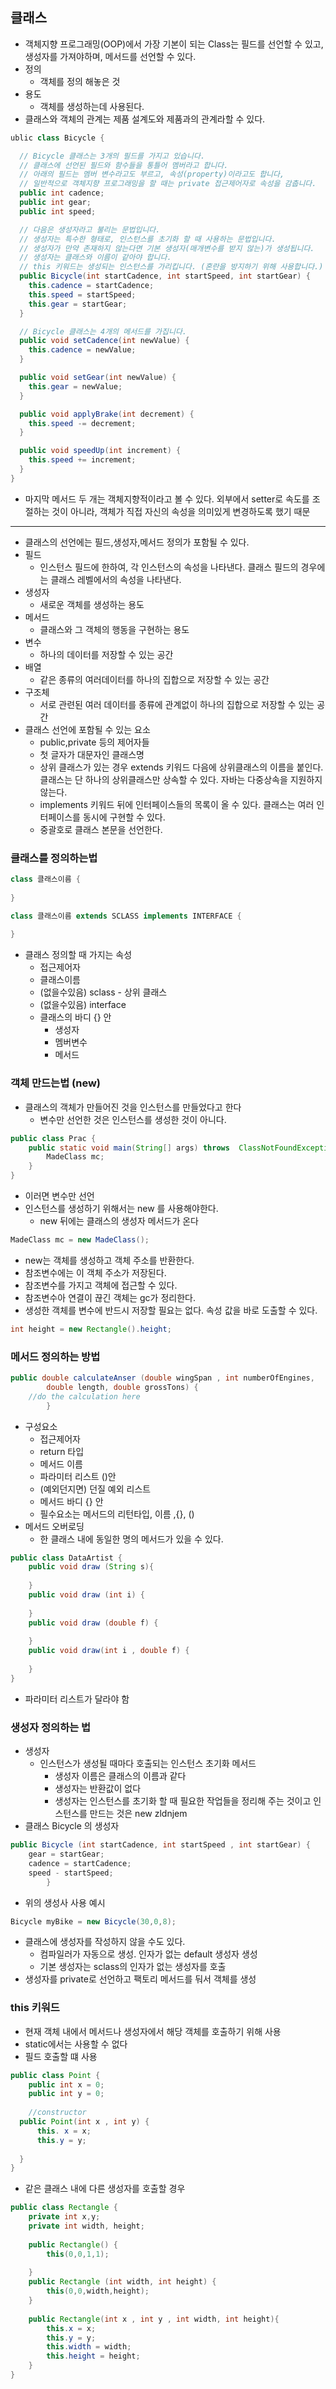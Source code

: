 ## 클래스
- 객체지향 프로그래밍(OOP)에서 가장 기본이 되는 Class는 필드를 선언할 수 있고, 생성자를 가져야하며, 메서드를 선언할 수 있다.
- 정의 
  - 객체를 정의 해놓은 것
- 용도
  - 객체를 생성하는데 사용된다.
- 클래스와 객체의 관계는 제품 설계도와 제품과의 관계라할 수 있다.

```java
ublic class Bicycle {

  // Bicycle 클래스는 3개의 필드를 가지고 있습니다.
  // 클래스에 선언된 필드와 함수들을 통틀어 멤버라고 합니다.
  // 아래의 필드는 멤버 변수라고도 부르고, 속성(property)이라고도 합니다,
  // 일반적으로 객체지향 프로그래밍을 할 때는 private 접근제어자로 속성을 감춥니다.
  public int cadence;
  public int gear;
  public int speed;

  // 다음은 생성자라고 불리는 문법입니다.
  // 생성자는 특수한 형태로, 인스턴스를 초기화 할 때 사용하는 문법입니다.
  // 생성자가 만약 존재하지 않는다면 기본 생성자(매개변수를 받지 않는)가 생성됩니다.
  // 생성자는 클래스와 이름이 같아야 합니다.
  // this 키워드는 생성되는 인스턴스를 가리킵니다. (혼란을 방지하기 위해 사용합니다.)
  public Bicycle(int startCadence, int startSpeed, int startGear) {
    this.cadence = startCadence;
    this.speed = startSpeed;
    this.gear = startGear;
  }

  // Bicycle 클래스는 4개의 메서드를 가집니다.
  public void setCadence(int newValue) {
    this.cadence = newValue;
  }

  public void setGear(int newValue) {
    this.gear = newValue;
  }

  public void applyBrake(int decrement) {
    this.speed -= decrement;
  }

  public void speedUp(int increment) {
    this.speed += increment;
  }
}
```
- 마지막 메서드 두 개는 객체지향적이라고 볼 수 있다. 외부에서 setter로 속도를 조절하는 것이 아니라, 객체가 직접 자신의 속성을 의미있게 변경하도록 했기 때문

---

- 클래스의 선언에는 필드,생성자,메서드 정의가 포함될 수 있다. 
- 필드
  - 인스턴스 필드에 한하여, 각 인스턴스의 속성을 나타낸다. 클래스 필드의 경우에는 클래스 레벨에서의 속성을 나타낸다.
- 생성자
  - 새로운 객체를 생성하는 용도
- 메서드
  - 클래스와 그 객체의 행동을 구현하는 용도
- 변수 
  - 하나의 데이터를 저장할 수 있는 공간
- 배열 
  - 같은 종류의 여러데이터를 하나의 집합으로 저장할 수 있는 공간
- 구조체
  - 서로 관련된 여러 데이터를 종류에 관계없이 하나의 집합으로 저장할 수 있는 공간
- 클래스 선언에 포함될 수 있는 요소
  - public,private 등의 제어자들
  - 첫 글자가 대문자인 클래스명
  - 상위 클래스가 있는 경우 extends 키워드 다음에 상위클래스의 이름을 붙인다. 클래스는 단 하나의 상위클래스만 상속할 수 있다. 자바는 다중상속을 지원하지 않는다.
  - implements 키워드 뒤에 인터페이스들의 목록이 올 수 있다. 클래스는 여러 인터페이스를 동시에 구현할 수 있다.
  - 중괄호로 클래스 본문을 선언한다.

### 클래스를 정의하는법
```java
class 클래스이름 {
    
}
```
```java
class 클래스이름 extends SCLASS implements INTERFACE {
    
}
```

- 클래스 정의할 때 가지는 속성
  - 접근제어자
  - 클래스이름
  - (없을수있음) sclass - 상위 클래스
  - (없을수있음) interface
  - 클래스의 바디 {} 안
    - 생성자
    - 멤버변수
    - 메서드

### 객체 만드는법 (new)
- 클래스의 객체가 만들어진 것을 인스턴스를 만들었다고 한다
  - 변수만 선언한 것은 인스턴스를 생성한 것이 아니다.
```java
public class Prac {
    public static void main(String[] args) throws  ClassNotFoundException {
        MadeClass mc;
    }
}
```
- 이러면 변수만 선언
- 인스턴스를 생성하기 위해서는 new 를 사용해야한다.
  - new 뒤에는 클래스의 생성자 메서드가 온다
```java
MadeClass mc = new MadeClass();
```

- new는 객체를 생성하고 객체 주소를 반환한다.
- 참조변수에는 이 객체 주소가 저장된다.
- 참조변수를 가지고 객체에 접근할 수 있다.
- 참조변수아 연결이 끊긴 객체는 gc가 정리한다.
- 생성한 객체를 변수에 반드시 저장할 필요는 없다. 속성 값을 바로 도출할 수 있다.
```java
int height = new Rectangle().height;
```

### 메서드 정의하는 방법
```java
public double calculateAnser (double wingSpan , int numberOfEngines,
        double length, double grossTons) {
    //do the calculation here
        }
```

- 구성요소
  - 접근제어자
  - return 타입
  - 메서드 이름
  - 파라미터 리스트 ()안
  - (예외던지면) 던질 예외 리스트
  - 메서드 바디 {} 안
  - 필수요소는 메서드의 리턴타입, 이름 ,{}, ()
- 메서드 오버로딩
  - 한 클래스 내에 동일한 명의 메서드가 있을 수 있다.
```java
public class DataArtist {
    public void draw (String s){
        
    }
    public void draw (int i) {
        
    }
    public void draw (double f) {
        
    }
    public void draw(int i , double f) {
        
    }
}
```

- 파라미터 리스트가 달라야 함

### 생성자 정의하는 법
- 생성자 
  - 인스턴스가 생성될 때마다 호출되는 인스턴스 초기화 메서드
    - 생성자 이름은 클래스의 이름과 같다
    - 생성자는 반환값이 없다
    - 생성자는 인스턴스를 초기화 할 때 필요한 작업들을 정리해 주는 것이고 인스턴스를 만드는 것은 new zldnjem
- 클래스 Bicycle 의 생성자
```java
public Bicycle (int startCadence, int startSpeed , int startGear) {
    gear = startGear;
    cadence = startCadence;
    speed - startSpeed;
        }
```
- 위의 생성사 사용 예시
```java
Bicycle myBike = new Bicycle(30,0,8);
```
- 클래스에 생성자를 작성하지 않을 수도 있다.
  - 컴파일러가 자동으로 생성. 인자가 없는 default 생성자 생성
  - 기본 생성자는 sclass의 인자가 없는 생성자를 호출
- 생성자를 private로 선언하고 팩토리 메서드를 둬서 객체를 생성

### this 키워드
- 현재 객체 내에서 메서드나 생성자에서 해당 객체를 호출하기 위해 사용
- static에서는 사용할 수 없다
- 필드 호출할 떄 사용
```java
public class Point {
    public int x = 0;
    public int y = 0;
    
    //constructor
  public Point(int x , int y) {
      this. x = x;
      this.y = y;
      
  }
}
```

- 같은 클래스 내에 다른 생성자를 호출할 경우
```java
public class Rectangle {
    private int x,y;
    private int width, height;
    
    public Rectangle() {
        this(0,0,1,1);
        
    }
    public Rectangle (int width, int height) {
        this(0,0,width,height);
    }
    
    public Rectangle(int x , int y , int width, int height){
        this.x = x;
        this.y = y;
        this.width = width;
        this.height = height;
    }
}
```
